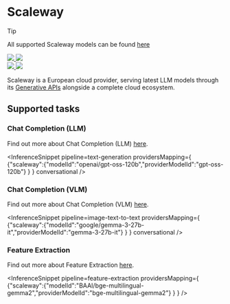 <!---
WARNING

This markdown file has been generated from a script. Please do not edit it directly.

### Template

If you want to update the content related to scaleway's description, please edit the template file under `https://github.com/huggingface/hub-docs/tree/main/scripts/inference-providers/templates/providers/scaleway.handlebars`.

### Logos

If you want to update scaleway's logo, upload a file by opening a PR on https://huggingface.co/datasets/huggingface/documentation-images/tree/main/inference-providers/logos. Ping @wauplin and @celinah on the PR to let them know you uploaded a new logo.
Logos must be in .png format and be named `scaleway-light.png` and `scaleway-dark.png`. Visit https://huggingface.co/settings/theme to switch between light and dark mode and check that the logos are displayed correctly.

### Generation script

For more details, check out the `generate.ts` script: https://github.com/huggingface/hub-docs/blob/main/scripts/inference-providers/scripts/generate.ts.
--->

# Scaleway

> [!TIP]
> All supported Scaleway models can be found [here](https://huggingface.co/models?inference_provider=scaleway&sort=trending)

<div class="flex justify-center">
    <a href="https://www.scaleway.com" target="_blank">
        <img class="block dark:hidden" src="https://huggingface.co/datasets/huggingface/documentation-images/resolve/main/inference-providers/logos/scaleway-light.png"/>
        <img class="hidden dark:block" src="https://huggingface.co/datasets/huggingface/documentation-images/resolve/main/inference-providers/logos/scaleway-dark.png"/>
    </a>
</div>

<div class="flex">
    <a href="https://huggingface.co/scaleway" target="_blank">
        <img class="block dark:hidden" src="https://huggingface.co/datasets/huggingface/badges/resolve/main/follow-us-on-hf-lg.svg"/>
        <img class="hidden dark:block" src="https://huggingface.co/datasets/huggingface/badges/resolve/main/follow-us-on-hf-lg-dark.svg"/>
    </a>
</div>

Scaleway is a European cloud provider, serving latest LLM models through its [Generative APIs](https://www.scaleway.com/en/generative-apis/) alongside a complete cloud ecosystem.

## Supported tasks


### Chat Completion (LLM)

Find out more about Chat Completion (LLM) [here](../tasks/chat-completion).

<InferenceSnippet
    pipeline=text-generation
    providersMapping={ {"scaleway":{"modelId":"openai/gpt-oss-120b","providerModelId":"gpt-oss-120b"} } }
conversational />


### Chat Completion (VLM)

Find out more about Chat Completion (VLM) [here](../tasks/chat-completion).

<InferenceSnippet
    pipeline=image-text-to-text
    providersMapping={ {"scaleway":{"modelId":"google/gemma-3-27b-it","providerModelId":"gemma-3-27b-it"} } }
conversational />


### Feature Extraction

Find out more about Feature Extraction [here](../tasks/feature_extraction).

<InferenceSnippet
    pipeline=feature-extraction
    providersMapping={ {"scaleway":{"modelId":"BAAI/bge-multilingual-gemma2","providerModelId":"bge-multilingual-gemma2"} } }
/>

